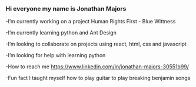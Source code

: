 ### Hi everyone my name is Jonathan Majors
-I’m currently working on a project Human Rights First - Blue Wittness

-I’m currently learning python and Ant Design

-I’m looking to collaborate on projects using react, html, css and javascript

-I’m looking for help with learning python 

-How to reach me https://www.linkedin.com/in/jonathan-majors-30551b99/

-Fun fact I taught myself how to play guitar to play breaking benjamin songs




